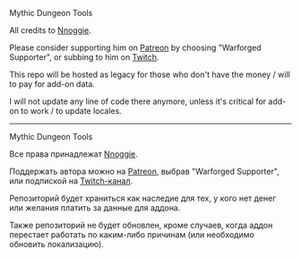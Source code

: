 Mythic Dungeon Tools

All credits to [Nnoggie](https://github.com/Nnoggie/MythicDungeonTools).

Please consider supporting him on [Patreon](https://www.patreon.com/mythicdungeontools) by choosing "Warforged Supporter", or subbing to him on [Twitch](twitch.tv/Nnoggie).

This repo will be hosted as legacy for those who don't have the money / will to pay for add-on data.

I will not update any line of code there anymore, unless it's critical for add-on to work / to update locales.


----------------

Mythic Dungeon Tools

Все права принадлежат [Nnoggie](https://github.com/Nnoggie/MythicDungeonTools).

Поддержать автора можно на [Patreon](https://www.patreon.com/mythicdungeontools), выбрав "Warforged Supporter", или подпиской на [Twitch-канал](twitch.tv/Nnoggie).

Репозиторий будет храниться как наследие для тех, у кого нет денег или желания платить за данные для аддона.

Также репозиторий не будет обновлен, кроме случаев, когда аддон перестает работать по каким-либо причинам (или необходимо обновить локализацию).
